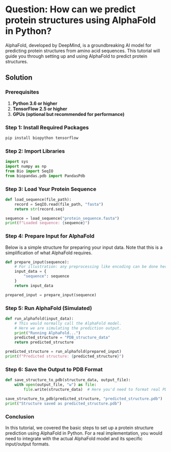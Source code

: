 # Question: How can we predict protein structures using AlphaFold in Python?

AlphaFold, developed by DeepMind, is a groundbreaking AI model for predicting protein structures from amino acid sequences. This tutorial will guide you through setting up and using AlphaFold to predict protein structures.

## Solution

### Prerequisites

1. **Python 3.6 or higher**
2. **TensorFlow 2.5 or higher**
3. **GPUs (optional but recommended for performance)**

### Step 1: Install Required Packages

```bash
pip install biopython tensorflow
```

### Step 2: Import Libraries

```python
import sys
import numpy as np
from Bio import SeqIO
from biopandas.pdb import PandasPdb
```

### Step 3: Load Your Protein Sequence

```python
def load_sequence(file_path):
    record = SeqIO.read(file_path, "fasta")
    return str(record.seq)

sequence = load_sequence("protein_sequence.fasta")
print(f"Loaded sequence: {sequence}")
```

### Step 4: Prepare Input for AlphaFold

Below is a simple structure for preparing your input data. Note that this is a simplification of what AlphaFold requires.

```python
def prepare_input(sequence):
    # For illustration: any preprocessing like encoding can be done here.
    input_data = {
        "sequence": sequence
    }
    return input_data

prepared_input = prepare_input(sequence)
```

### Step 5: Run AlphaFold (Simulated)

```python
def run_alphafold(input_data):
    # This would normally call the AlphaFold model.
    # Here we are simulating the prediction output.
    print("Running AlphaFold...")
    predicted_structure = "PDB_structure_data"
    return predicted_structure

predicted_structure = run_alphafold(prepared_input)
print(f"Predicted structure: {predicted_structure}")
```

### Step 6: Save the Output to PDB Format

```python
def save_structure_to_pdb(structure_data, output_file):
    with open(output_file, "w") as file:
        file.write(structure_data)  # Here you'd need to format real PDB data.

save_structure_to_pdb(predicted_structure, "predicted_structure.pdb")
print("Structure saved as predicted_structure.pdb")
```

### Conclusion

In this tutorial, we covered the basic steps to set up a protein structure prediction using AlphaFold in Python. For a real implementation, you would need to integrate with the actual AlphaFold model and its specific input/output formats.